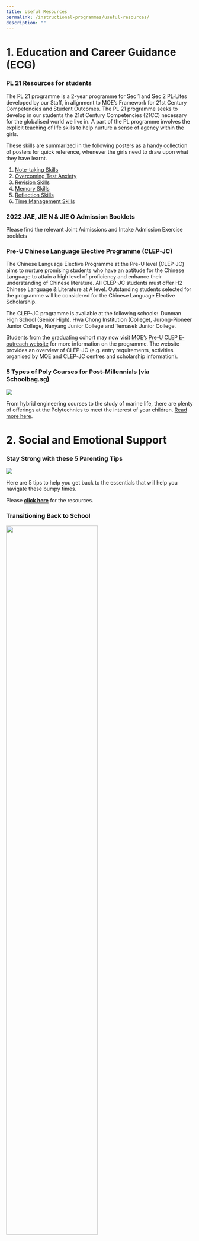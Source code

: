 ```yaml
---
title: Useful Resources
permalink: /instructional-programmes/useful-resources/
description: ""
---
```

# 1. Education and Career Guidance (ECG)


### PL 21 Resources for students

The PL 21 programme is a 2-year programme for Sec 1 and Sec 2 PL-Lites developed by our Staff, in alignment to MOE’s Framework for 21st Century Competencies and Student Outcomes. The PL 21 programme seeks to develop in our students the 21st Century Competencies (21CC) necessary for the globalised world we live in. A part of the PL programme involves the explicit teaching of life skills to help nurture a sense of agency within the girls.  
  
These skills are summarized in the following posters as a handy collection of posters for quick reference, whenever the girls need to draw upon what they have learnt.  
  
1. [Note-taking Skills](/files/pl21%20bites%20-%2001%20note-taking%20skills.pdf)
2. [Overcoming Test Anxiety](/files/pl21%20bites%20-%2002%20overcoming%20test%20anxiety.pdf)
3. [Revision Skills](/files/pl21%20bites%20-%2003%20revision%20skills.pdf)
4. [Memory Skills](/files/pl21%20bites%20-%2004%20memory%20skills.pdf)
5. [Reflection Skills](/files/pl21%20bites%20-%2005%20reflection%20skills.pdf)
6. [Time Management Skills](/files/pl21%20bites%20-%2006%20time%20management%20skills.pdf)

### 2022 JAE, JIE N & JIE O Admission Booklets

Please find the relevant Joint Admissions and Intake Admission Exercise booklets

### Pre-U Chinese Language Elective Programme (CLEP-JC)


The Chinese Language Elective Programme at the Pre-U level (CLEP-JC) aims to nurture promising students who have an aptitude for the Chinese Language to attain a high level of proficiency and enhance their understanding of Chinese literature. All CLEP-JC students must offer H2 Chinese Language & Literature at A level. Outstanding students selected for the programme will be considered for the Chinese Language Elective Scholarship.  
  
The CLEP-JC programme is available at the following schools:  Dunman High School (Senior High), Hwa Chong Institution (College), Jurong-Pioneer Junior College, Nanyang Junior College and Temasek Junior College.  
  
Students from the graduating cohort may now visit [MOE’s Pre-U CLEP E-outreach website](https://sites.google.com/moe.edu.sg/preuclep) for more information on the programme. The website provides an overview of CLEP-JC (e.g. entry requirements, activities organised by MOE and CLEP-JC centres and scholarship information).

### 5 Types of Poly Courses for Post-Millennials (via Schoolbag.sg)

![](/images/5-types-of-poly-courses-for-post-millennialsb.jpeg)

From hybrid engineering courses to the study of marine life, there are plenty of offerings at the Polytechnics to meet the interest of your children. [Read more here](https://www.schoolbag.sg/story/5-types-of-poly-courses-for-post-millennials).

# 2. Social and Emotional Support

### Stay Strong with these 5 Parenting Tips

![](/images/Stay%20Strong%20with%20these%205%20parenting%20tips.png)

Here are 5 tips to help you get back to the essentials that will help you navigate these bumpy times.  
  
Please **[click here](/files/stay-strong-with-these-5-parenting-tips.pdf)** for the resources.

### Transitioning Back to School


<img src="/images/Transitioning%20Back%20to%20School.png" 
     style="width:70%">

As our children gradually return to school, we might find ourselves in our period of adaptation. Here is a handy kit to best help our children as they gradually return to schools.  
  
Please **[click here](/files/Parent%20Kit%20-%20Transitioning%20Back%20to%20School.pdf)** for the resources.

### Stay Well To Stay Strong

![](/images/Stay%20Well%20To%20Stay%20Strong%20.png)

Here are some useful resources that can help you relax, destress and stay positive through it all. When we face challenging situations, it can help to talk to someone who can provide a listening ear and to offer you a different perspective.  
  
[https://www.healthhub.sg/programmes/170/StayWell#families-stay-healthy](https://www.healthhub.sg/programmes/170/StayWell#families-stay-healthy)

### Journey to Become a Better Supporter

![](/images/Journey%20to%20become%20a%20better%20supporter.png)

As we weather through COVID-19, there are surely times where we would feel overwhelmed. Join us through an experiential journey on how you can best navigate check in conversations  
  
Link to the Virtual Journey: [healthhub.sg/justcheckingin/virtualjourney](http://healthhub.sg/justcheckingin/virtualjourney)

Scan QR to enter

<img src="/images/journey%20QR.png" style="width:25%">

**Quarter, Quarter, Half (30 seconds song)**

![](/images/Quarter%20Quarter.png)

Nutrition plays such a big role in our development. My Healthy Plate is an easy-to-understand visual guide designed by Health Promotion to help you to eat healthier, manage your weight, ward off chronic diseases and stay happy and healthy.  
  
[https://www.youtube.com/watch?v=M-rsruugB3o](https://www.youtube.com/watch?v=M-rsruugB3o)

### A Guide to Building Mental Well-being of Children and Youth

<img src="/images/useful_resource11.jpeg" 
     style="width:50%">

In this guide, HPB have provided activities and tips that parents and teachers may use to build on the different mental wellbeing domains for children and youth. Parents may wish to use the information in your interaction with parents and families, in order to work together to build the mental wellbeing of children and youth.

  
  
Please [click here](/files/Mental-Wellbeing-Guide-for-Stakeholders.pdf) to access the guide.

### “Race to Praise” Fill Your Child’s Love Tank in 20 minutes


<img src="/images/Race%20to%20Praise.jpeg" 
     style="width:50%">

In this resource, Focus in the Family has provided activities and tips that parents can use to reconnect with your kids and nurture them with resilience to handle setbacks in life.

 
Please [click here](/files/Fill_Your_Child_s_Love_Tank_eGuide.pdf) to access the “Race To Praise” resource.

### Supporting your child’s transition through Secondary School


<img src="/images/useful_resource10.jpeg" 
     style="width:40%">

This resource provides tips for parents to build a supportive and caring home environment to nurture the Social and emotional skills of their children and support them through transitions. Please [click here](/files/Transition_Primary%20Sec_final.pdf) to access the resource.

### Building Resilience in Your Child

<img src="/images/useful_resource08.png" 
     style="width:50%">
		 
This resource provides information for parents on how to foster resilience and recognise common stress symptoms in their daughters. Tips on how to guide your child in developing a sense of purpose, setting goals, problem solving, building character strengths, developing positive thinking, building positive social skills and building “emotional strengths” are also included.  
  
Please click on [this link](/files/Resilience-Resources_for%20parents_final.pdf) to download the resource.

  
### Caring Actions in Response to an Emergency (CARE) Brochure

<p><a href="/files/MOE_Parent%20Version%20final%202018.pdf">
<img src="/images/carebrochure01.jpeg" width="100" height="132">
</a></p>

Please click on image to download this resource for staff and parents in crisis support.

### Article by Mrs Jenny Yeo, 9 July 2016 ‘Your Grades Do Not Define You’


<img src="/images/jenny_yeo.jpeg" 
     style="width:40%">

Please [click here](https://www.schoolbag.sg/story/your-grades-do-not-define-you#.V5qgk45Zwpp) to read the article.

### Strengthening positive Teacher-Student Relationships

<img src="/images/strengthen_positive_tsr.png" 
     style="width:50%">

Paya Lebar Methodist Girls' School (Sec) has continued to place a premium on enabling positive teacher-student relationships (TSR) to grow in a culture of care. The school’s journey, together with six others which have utilised either Transactional Analysis, Positive Education or Restorative Practices, has been captured and compiled into a book: Strengthening Positive TSR: Learning from the journeys of seven schools.  
  
Please [click here](https://www.plmgss.moe.edu.sg/qql/slot/u173/Programme/Useful%20Resources/Strengthening%20Positive%20TSR_Learning%20from%20the%20journeys%20of%20seven%20schools.pdf) to access the book.

### What is Dyslexia?

<img src="/images/dyslexia.png" 
     style="width:50%">

This resource (What is Dyslexia?) was designed primarily for parents.  
  
What is Dyslexia? aims to raise awareness of  the characteristics of dyslexia, dispel some common myths, and provide  strategies that parents can use to support their child with dyslexia at  home.  
  
What is Dyslexia? covers three broad areas:  

*   Signs of dyslexia
*   Common myths about dyslexia
*   Supporting my child with dyslexia
*   Helping your child to have a healthy self-esteem
*   Helping your child with literacy activities (each activity is accompanied by a printable hand-out in PDF format)
*   Helping your child with homework  
    

  
Please [click here](https://www.schoolbag.sg/story/supporting-children-with-dyslexia) for more information.

### How Parents Can Support Their Children in the Learning of Tamil Language in Secondary School

<img src="/images/useful_resource09.jpeg" 
     style="width:80%">
		 
Please [click here](https://www.schoolbag.sg/story/how-parents-can-support-their-children-in-the-learning-of-tamil-language-in-secondary-school?utm_source=newsletter&utm_medium=email&utm_campaign=2016#.Vv3N6z-NPP5) to read the article.  

### Healthy Meals in Schools Programme

<img src="/images/healthy_meal.png" 
     style="width:50%">

This brochure provides parents with tips to reinforce healthy eating habits.

  
Please click this [Parents’ Booklet](/files/HPB%20HM%20Parents'%20Booklet_School_Generic_30%20Mar.pdf) for details.  
  
Source: Health Promotion Board

# 3. Academic Support

### Providing Social and Emotional Support for your child


<img src="/images/provide%20social.png" 
     style="width:70%">

**[This brochure](/files/trifold-brochure.pdf)** provides an overview of resources for parents in providing social and emotional support.

### Relating Well with Our Children

<img src="/images/relating-well-with-your-child.jpeg" 
     style="width:70%">
		 
Communicating with our children is one of our best ways of building bonds. How can we help our children know that we care for them? [**Here are tips**](/files/relating-well-with-your-child.pdf) on relating well with our children through active listening and S.P.A.C.E.

### Resources for students on Note-taking, Listening, Participation Tips

Source: Dartmouth College, USA  
[https://www.dartmouth.edu/~acskills/success/notes.html](https://www.dartmouth.edu/~acskills/success/notes.html)  

### Resources for students on Study skills: Time management, Reading, Note-taking, IT literacy, Research & Library skills

Source: University of Cambridge  
[https://www.admin.cam.ac.uk/univ/plagiarism/students/skills/](https://www.admin.cam.ac.uk/univ/plagiarism/students/skills/)  

### breathe Brochures from HPB

<p><a href="/files/stress-busters.pdf">
<img src="/images/useful_resource01.png" style="width:50%">
</a></p>

Click on image to find out how you can overcome stress and free yourself to release the potential within you!

<p><a href="/files/power-of-positive-thinking.pdf">
<img src="/images/useful_resource02.png" style="width:50%">
</a></p>

Click on image to find out how you can choose to think positively for a more rewarding and fulfilling life.

<p><a href="/files/being-emo-chic.pdf">
<img src="/images/useful_resource01a.png" style="width:50%">
</a></p>

Click on image to find out how you can manage your emotions

### Stay Cool! Beat Stress

<p><a href="/files/Stay%20Cool!%20Beat%20Stress.pdf">
<img src="/images/useful_resource03.png" style="width:50%">
</a></p>

This 16-page booklet by the Health Promotion Board (HPB) gives some tips on how to manage stress and other challenges. Click on image to find out how you can beat exam stress.

### Manage Stress Before It Manages You

<p><a href="/files/Manage%20Stress%20Before%20It%20Manages%20You.pdf">
<img src="/images/useful_resource04.png" style="width:50%">
</a></p>


This booklet by the HPB informs adults about the sources and signs of stress. It educates adults on managing stress effectively to prevent health problems. Click on image to find out how you can manage stress.

### It's Exams Time!

<p><a href="/files/Its%20exams%20time_for%20students%20(green).pdf">
<img src="/images/useful_resource06.jpeg" style="width:50%">
</a></p>

This is a poster that serves to remind students on what to do before, during and after exams with the aim to help them manage their stress better. Click on image to download the poster.

### Bookmark for parents

<img src="/images/useful_resource05.jpeg" style="width:50%">

This is a bookmark that provides parents with tips on how to be there for their child during the exams period. Click on image to download the bookmark.

### Guide for Parents on Setting Parental Controls

<img src="/images/set-parental-control-sm.jpeg" style="width:50%">

[Click here](https://www.schoolbag.sg/story/guide-for-parents-on-setting-parental-controls#.V6vizvl96Un) to read the article.

### Time management Resource

Developing time management skills is an important part of life. We seek to help our girls become aware of how they use their time in the context of competing demands on their time. Click on [this link](https://www.plmgss.moe.edu.sg/qql/slot/u173/images/DOC/Revised%20PL-Lite%E2%80%99s%20Tips%20on%20Time%20Management.docx) to download time management tips and a blank daily time-table for planning the use of one’s time.